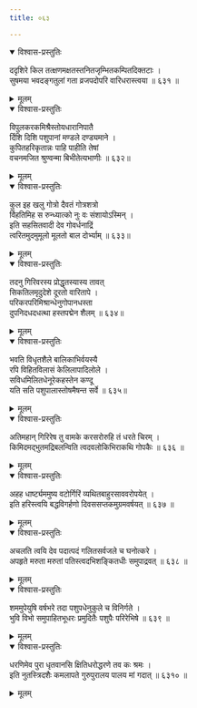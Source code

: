 ```yaml
---
title: ०६३

---
```

<div class="audioEmbed"  caption="सीतालक्ष्मी-वाचनम्" src="https://archive.org/download/nArAyaNIyam-shlokawise-audio/063/063_01.mp3"></div>
<details open><summary>विश्वास-प्रस्तुतिः</summary>

ददृशिरे किल तत्क्षणमक्षतस्तनितजृम्भितकम्पितदिक्तटाः ।  
सुषमया भवदङ्गतुलां गता व्रजपदोपरि वारिधरास्त्वया ॥ ६३१ ॥
</details>
<details><summary>मूलम्</summary>

ददृशिरे किल तत्क्षणमक्षतस्तनितजृम्भितकम्पितदिक्तटाः ।  
सुषमया भवदङ्गतुलां गता व्रजपदोपरि वारिधरास्त्वया ॥ ६३१ ॥
</details>



<div class="audioEmbed"  caption="सीतालक्ष्मी-वाचनम्" src="https://archive.org/download/nArAyaNIyam-shlokawise-audio/063/063_02.mp3"></div>
<details open><summary>विश्वास-प्रस्तुतिः</summary>

विपुलकरकमिश्रैस्तोयधारानिपातै  
र्दिशि दिशि पशुपानां मण्डले दण्ड्यमाने ।  
कुपितहरिकृतान्नः पाहि पाहीति तेषां  
वचनमजित श्रुण्वन्मा बिभीतेत्यभाणीः ॥ ६३२॥
</details>
<details><summary>मूलम्</summary>

विपुलकरकमिश्रैस्तोयधारानिपातै  
र्दिशि दिशि पशुपानां मण्डले दण्ड्यमाने ।  
कुपितहरिकृतान्नः पाहि पाहीति तेषां  
वचनमजित श्रुण्वन्मा बिभीतेत्यभाणीः ॥ ६३२॥
</details>



<div class="audioEmbed"  caption="सीतालक्ष्मी-वाचनम्" src="https://archive.org/download/nArAyaNIyam-shlokawise-audio/063/063_03.mp3"></div>
<details open><summary>विश्वास-प्रस्तुतिः</summary>

कुल इह खलु गोत्रो दैवतं गोत्रशत्रो  
र्विहतिमिह स रुन्ध्यात्को नुः वः संशायोऽस्मिन् ।  
इति सहसितवादी देव गोवर्धनाद्रिं  
त्वरितमुदमुमूलो मूलतो बाल दोर्भ्याम् ॥ ६३३॥
</details>
<details><summary>मूलम्</summary>

कुल इह खलु गोत्रो दैवतं गोत्रशत्रो  
र्विहतिमिह स रुन्ध्यात्को नुः वः संशायोऽस्मिन् ।  
इति सहसितवादी देव गोवर्धनाद्रिं  
त्वरितमुदमुमूलो मूलतो बाल दोर्भ्याम् ॥ ६३३॥
</details>



<div class="audioEmbed"  caption="सीतालक्ष्मी-वाचनम्" src="https://archive.org/download/nArAyaNIyam-shlokawise-audio/063/063_04.mp3"></div>
<details open><summary>विश्वास-प्रस्तुतिः</summary>

तदनु गिरिवरस्य प्रोद्धृतस्यास्य तावत्  
सिकतिलमृदुदेशे दूरतो वारितापे ।  
परिकरपरिमिश्रान्धेनुगोपानधस्ता  
दुपनिदधदधत्था हस्तपद्मेन शैलम् ॥ ६३४॥
</details>
<details><summary>मूलम्</summary>

तदनु गिरिवरस्य प्रोद्धृतस्यास्य तावत्  
सिकतिलमृदुदेशे दूरतो वारितापे ।  
परिकरपरिमिश्रान्धेनुगोपानधस्ता  
दुपनिदधदधत्था हस्तपद्मेन शैलम् ॥ ६३४॥
</details>



<div class="audioEmbed"  caption="सीतालक्ष्मी-वाचनम्" src="https://archive.org/download/nArAyaNIyam-shlokawise-audio/063/063_05.mp3"></div>
<details open><summary>विश्वास-प्रस्तुतिः</summary>

भवति विधृतशैले बालिकाभिर्वयस्यै  
रपि विहितविलासं केलिलापादिलोले ।  
सविधमिलितधेनूरेकहस्तेन कण्दू  
यति सति पशुपालास्तोषमैषन्त सर्वे ॥ ६३५॥
</details>
<details><summary>मूलम्</summary>

भवति विधृतशैले बालिकाभिर्वयस्यै  
रपि विहितविलासं केलिलापादिलोले ।  
सविधमिलितधेनूरेकहस्तेन कण्दू  
यति सति पशुपालास्तोषमैषन्त सर्वे ॥ ६३५॥
</details>



<div class="audioEmbed"  caption="सीतालक्ष्मी-वाचनम्" src="https://archive.org/download/nArAyaNIyam-shlokawise-audio/063/063_06.mp3"></div>
<details open><summary>विश्वास-प्रस्तुतिः</summary>

अतिमहान् गिरिरेष तु वामके करसरोरुहि तं धरते चिरम् ।  
किमिदमद्भुतमद्रिबलन्विति त्वदवलोकिभिराकथि गोपकैः ॥ ६३६ ॥
</details>
<details><summary>मूलम्</summary>

अतिमहान् गिरिरेष तु वामके करसरोरुहि तं धरते चिरम् ।  
किमिदमद्भुतमद्रिबलन्विति त्वदवलोकिभिराकथि गोपकैः ॥ ६३६ ॥
</details>



<div class="audioEmbed"  caption="सीतालक्ष्मी-वाचनम्" src="https://archive.org/download/nArAyaNIyam-shlokawise-audio/063/063_07.mp3"></div>
<details open><summary>विश्वास-प्रस्तुतिः</summary>

अहह धार्ष्ट्यममुष्य वटोर्गिरिं व्यथितबाहुरसाववरोपयेत् ।  
इति हरिस्त्वयि बद्धविगर्हणो दिवससप्तकमुग्रमवर्षयत् ॥ ६३७ ॥
</details>
<details><summary>मूलम्</summary>

अहह धार्ष्ट्यममुष्य वटोर्गिरिं व्यथितबाहुरसाववरोपयेत् ।  
इति हरिस्त्वयि बद्धविगर्हणो दिवससप्तकमुग्रमवर्षयत् ॥ ६३७ ॥
</details>



<div class="audioEmbed"  caption="सीतालक्ष्मी-वाचनम्" src="https://archive.org/download/nArAyaNIyam-shlokawise-audio/063/063_08.mp3"></div>
<details open><summary>विश्वास-प्रस्तुतिः</summary>

अचलति त्वयि देव पदात्पदं गलितसर्वजले च घनोत्करे ।  
अपहृते मरुता मरुतां पतिस्त्वदभिशङ्कितधीः समुपाद्रवत् ॥ ६३८ ॥
</details>
<details><summary>मूलम्</summary>

अचलति त्वयि देव पदात्पदं गलितसर्वजले च घनोत्करे ।  
अपहृते मरुता मरुतां पतिस्त्वदभिशङ्कितधीः समुपाद्रवत् ॥ ६३८ ॥
</details>



<div class="audioEmbed"  caption="सीतालक्ष्मी-वाचनम्" src="https://archive.org/download/nArAyaNIyam-shlokawise-audio/063/063_09.mp3"></div>
<details open><summary>विश्वास-प्रस्तुतिः</summary>

शममुपेयुषि वर्षभरे तदा पशुपधेनुकुले च विनिर्गते ।  
भुवि विभो समुपाहितभूधरः प्रमुदितैः पशुपैः परिरेभिषे ॥ ६३९ ॥
</details>
<details><summary>मूलम्</summary>

शममुपेयुषि वर्षभरे तदा पशुपधेनुकुले च विनिर्गते ।  
भुवि विभो समुपाहितभूधरः प्रमुदितैः पशुपैः परिरेभिषे ॥ ६३९ ॥
</details>



<div class="audioEmbed"  caption="सीतालक्ष्मी-वाचनम्" src="https://archive.org/download/nArAyaNIyam-shlokawise-audio/063/063_10.mp3"></div>
<details open><summary>विश्वास-प्रस्तुतिः</summary>

धरणिमेव पुरा धृतवानसि क्षितिधरोद्धरणे तव कः श्रमः ।  
इति नुतस्त्रिदशैः कमलापते गुरुपुरालय पालय मां गदात् ॥ ६३१० ॥
</details>
<details><summary>मूलम्</summary>

धरणिमेव पुरा धृतवानसि क्षितिधरोद्धरणे तव कः श्रमः ।  
इति नुतस्त्रिदशैः कमलापते गुरुपुरालय पालय मां गदात् ॥ ६३१० ॥
</details>

